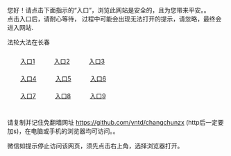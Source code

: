 您好！请点击下面指示的“入口”，浏览此网站是安全的，且为您带来平安。。 <br/>
点击入口后，请耐心等待， 过程中可能会出现无法打开的提示，请忽略，最终会进入网站. </br>

法轮大法在长春<br/>
<div style="padding:10px"><a style="margin:20px" target="_blank" href="https://d3petqf72wuayg.cloudfront.net/2Qpsp?goceghgm" id="ccLink1" rel="nofollow">入口1</a> <a target="_blank" style="margin:20px" href="https://dkl4zuuk6bx8r.cloudfront.net/2Qpsp?qecvsn" id="ccLink2" rel="nofollow">入口2</a> <a style="margin:20px" target="_blank" href="https://d2ca1me1p3p6ps.cloudfront.net/2Qpsp?ceyuqaki" id="ccLink3" rel="nofollow">入口3</a></div>

<div style="padding:10px" ><a style="margin:20px" target="_blank" href="https://d3petqf72wuayg.cloudfront.net/2Qpsp?goceghgm" id="ccLink4" rel="nofollow">入口4</a> <a style="margin:20px" href="https://dkl4zuuk6bx8r.cloudfront.net/2Qpsp?qecvsn" target="_blank" id="ccLink5" rel="nofollow">入口5</a> <a style="margin:20px" href="https://d2ca1me1p3p6ps.cloudfront.net/2Qpsp?ceyuqaki" target="_blank" id="ccLink6" rel="nofollow">入口6</a></div>

<div style="padding:10px"><a style="margin:20px" target="_blank" href="https://d3petqf72wuayg.cloudfront.net/2Qpsp?goceghgm" id="ccLink7" rel="nofollow">入口7</a> <a style="margin:20px" href="https://dkl4zuuk6bx8r.cloudfront.net/2Qpsp?qecvsn" target="_blank" id="ccLink8" rel="nofollow">入口8</a> <a style="margin:20px" target="_blank" href="https://d2ca1me1p3p6ps.cloudfront.net/2Qpsp?ceyuqaki" id="ccLink9" rel="nofollow">入口9</a></div>

<br/>



请复制并记住免翻墙网址 https://github.com/yntd/changchunzx (http后一定要加s)，在电脑或手机的浏览器均可访问。。<br/>

微信如提示停止访问该网页，须先点击右上角，选择浏览器打开。
